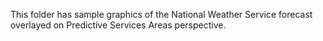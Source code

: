 This folder has sample graphics of the National Weather Service forecast overlayed on Predictive Services Areas perspective. 
